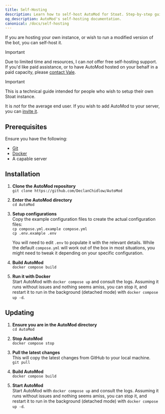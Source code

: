 ```yaml
---
title: Self-Hosting
description: Learn how to self-host AutoMod for Stoat. Step-by-step guide for setting up and maintaining your own instance of the moderation bot.
og_description: AutoMod's self-hosting documentation.
canonical: /docs/self-hosting
---
```


If you are hosting your own instance, or wish to run a modified version of the bot, you can self-host it.

> [!IMPORTANT]
> Due to limited time and resources, I can _not_ offer free self-hosting support. If you'd like paid assistance, or to have AutoMod hosted on your behalf in a paid capacity, please [contact Vale](https://vale.rocks/contact).

> [!IMPORTANT]
> This is a technical guide intended for people who wish to setup their own Stoat instance.
>
> It is _not_ for the average end user. If you wish to add AutoMod to your server, you can [invite it](/invite).

## Prerequisites

Ensure you have the following:

- [Git](https://git-scm.com)
- [Docker](https://www.docker.com)
- A capable server

## Installation

1.  **Clone the AutoMod repository** \
    `git clone https://github.com/DeclanChidlow/AutoMod`

2.  **Enter the AutoMod directory** \
    `cd AutoMod`

3.  **Setup configurations** \
    Copy the example configuration files to create the actual configuration files: \
    `cp compose.yml.example compose.yml` \
    `cp .env.example .env`

    You will need to edit `.env` to populate it with the relevant details. While the default `compose.yml` will work out of the box in most situations, you might need to tweak it depending on your specific configuration.

4.  **Build AutoMod** \
    `docker compose build`

5.  **Run it with Docker** \
    Start AutoMod with `docker compose up` and consult the logs. Assuming it runs without issues and nothing seems amiss, you can stop it, and restart it to run in the background (detached mode) with `docker compose up -d`.

## Updating

1. **Ensure you are in the AutoMod directory** \
   `cd AutoMod`

2. **Stop AutoMod** \
   `docker compose stop`

3. **Pull the latest changes** \
   This will copy the latest changes from GitHub to your local machine. \
   `git pull`

4. **Build AutoMod** \
   `docker compose build`

5. **Start AutoMod** \
   Start AutoMod with `docker compose up` and consult the logs. Assuming it runs without issues and nothing seems amiss, you can stop it, and restart it to run in the background (detached mode) with `docker compose up -d`.
